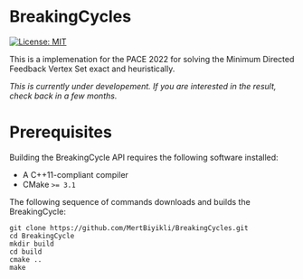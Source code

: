 # BreakingCycles

[![License: MIT](https://img.shields.io/badge/License-MIT-yellow.svg)](https://opensource.org/licenses/MIT)

This is a implemenation for the PACE 2022 for solving the Minimum Directed Feedback Vertex Set exact and heuristically.

*This is currently under developement. If you are interested in the result, check back in a few months.*

# Prerequisites

Building the BreakingCycle API requires the following software installed:

* A C++11-compliant compiler
* CMake `>= 3.1`

The following sequence of commands downloads and builds the BreakingCycle:

```
git clone https://github.com/MertBiyikli/BreakingCycles.git
cd BreakingCycle
mkdir build
cd build
cmake ..
make
```